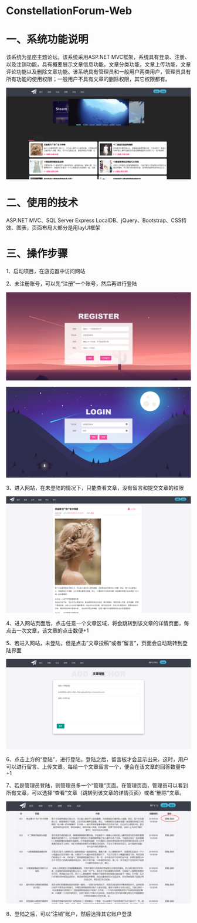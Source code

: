 # ConstellationForum-Web

一、系统功能说明
==================
该系统为星座主题论坛。该系统采用ASP.NET MVC框架，系统具有登录、注册、以及注销功能，具有概要展示文章信息功能，文章分类功能，文章上传功能，文章评论功能以及删除文章功能。该系统具有管理员和一般用户两类用户，管理员具有所有功能的使用权限；一般用户不具有文章的删除权限，其它权限都有。

![image](https://github.com/1jone/ConstellationForum-Web/blob/master/images/1.png)

二、使用的技术
==================
ASP.NET MVC、SQL Server Express LocalDB、jQuery、Bootstrap、CSS特效、图表，页面布局大部分是用layUI框架

三、操作步骤
==================
1、启动项目，在游览器中访问网站

2、未注册账号，可以先“注册”一个账号，然后再进行登陆

![image](https://github.com/1jone/ConstellationForum-Web/blob/master/images/4.jpg)

![image](https://github.com/1jone/ConstellationForum-Web/blob/master/images/3.png)
  
3、进入网站，在未登陆的情况下，只能查看文章，没有留言和提交文章的权限

![image](https://github.com/1jone/ConstellationForum-Web/blob/master/images/2.png)

4、进入网站页面后，点击任意一个文章区域，将会跳转到该文章的详情页面，每点击一次文章，该文章的点击数便+1

5、若进入网站，未登陆，但是点击“文章投稿”或者“留言”，页面会自动跳转到登陆界面

![image](https://github.com/1jone/ConstellationForum-Web/blob/master/images/5.png)

6、点击上方的“登陆”，进行登陆。登陆之后，留言板才会显示出来，这时，用户可以进行留言、上传文章。每给一个文章留言一个，便会在该文章的回答数量中+1

7、若是管理员登陆，则管理员多一个“管理”页面。在管理页面，管理员可以看到所有文章，可以选择“查看”文章（跳转到该文章的详情页面）或者“删除”文章。

![image](https://github.com/1jone/ConstellationForum-Web/blob/master/images/6.png)

8、登陆之后，可以“注销”账户，然后选择其它账户登录




